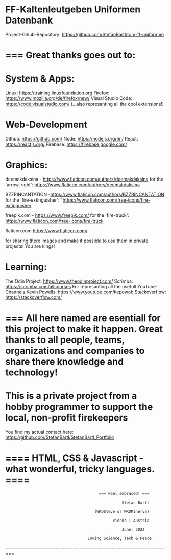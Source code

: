 # FF-Kaltenleutgeben Uniformen Datenbank

Project-Gihub-Repository:
https://github.com/StefanBartl/tom-ff-uniformen

# === Great thanks goes out to: 

# System & Apps:
Linux: https://training.linuxfoundation.org
Firefox: https://www.mozilla.org/de/firefox/new/
Visual Studio Code: https://code.visualstudio.com/ (...also represanting all the cool extensions!)

# Web-Development
Github: https://github.com/
Node: https://nodejs.org/en/
React: https://reactjs.org/
Firebase: https://firebase.google.com/

# Graphics:
deemakdaksina - https://www.flaticon.com/authors/deemakdaksina 
for the 'arrow-right': https://www.flaticon.com/authors/deemakdaksina

BZZRINCANTATION -https://www.flaticon.com/authors/BZZRINCANTATION
for the 'fire-extinguisher': "https://www.flaticon.com/free-icons/fire-extinguisher
 
freepik.com -  https://www.freepik.com/
for the 'fire-truck': https://www.flaticon.com/free-icons/fire-truck

flaticon.com https://www.flaticon.com/

for sharing there images and make it possible to use them in private projects!
You are kings!

# Learning:
The Odin Project: https://www.theodinproject.com/
Scrimba: https://scrimba.com/allcourses
For represanting all the usefull YouTube-Channels Kevin Powells: https://www.youtube.com/kepowob
Stackoverflow: https://stackoverflow.com/

# === All here named are esentiall for this project to make it happen. Great thanks to all people, teams, organizations and companies to share there knowledge and technology!

# This is a private project from a hobby programmer to support the local, non-profit firekeepers

You find my actual contact here: https://github.com/StefanBartl/StefanBartl_Portfolio

# ==== HTML, CSS & Javascript - what wonderful, tricky languages. ====
											 === Feel embraced! ===

									​					Stefan Bartl

									​		(WKDSteve or WKDMinerva)

									​				Vienna | Austria

									​					June, 2022

									​	 Loving Science, Tech & Peace 
=========================================================